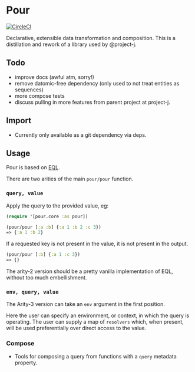 # Pour

[![CircleCI](https://circleci.com/gh/dazld/pour.svg?style=svg)](https://circleci.com/gh/dazld/pour)

Declarative, extensible data transformation and composition. This is a distillation and rework of a library used by @project-j. 

## Todo

- improve docs (awful atm, sorry!)
- remove datomic-free dependency (only used to not treat entities as sequences)
- more compose tests
- discuss pulling in more features from parent project at project-j.

## Import

- Currently only available as a git dependency via deps.

## Usage

Pour is based on [EQL](https://github.com/edn-query-language/eql).

There are two arities of the main `pour/pour` function. 

### `query, value`

Apply the query to the provided value, eg:

```clojure
(require '[pour.core :as pour])

(pour/pour [:a :b] {:a 1 :b 2 :c 3})
=> {:a 1 :b 2}
```

If a requested key is not present in the value, it is not present in the output. 

```clojure
(pour/pour [:b] {:a 1 :c 3}) 
=> {}
```

The arity-2 version should be a pretty vanilla implementation of EQL, without too much embellishment.

### `env, query, value`

The Arity-3 version can take an `env` argument in the first position. 

Here the user can specify an environment, or context, in which the query is operating. 
The user can supply a map of `resolvers` which, when present, will be used preferentially over direct access to the value.


### Compose

- Tools for composing a query from functions with a `query` metadata property.